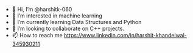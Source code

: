 - 👋 Hi, I’m @harshitk-060
- 👀 I’m interested in machine learning
- 🌱 I’m currently learning Data Structures and Python
- 💞️ I’m looking to collaborate on C++ projects.
- 📫 How to reach me https://www.linkedin.com/in/harshit-khandelwal-345930211 

<!---
harshitk-060/harshitk-060 is a ✨ special ✨ repository because its `README.md` (this file) appears on your GitHub profile.
You can click the Preview link to take a look at your changes.
--->
